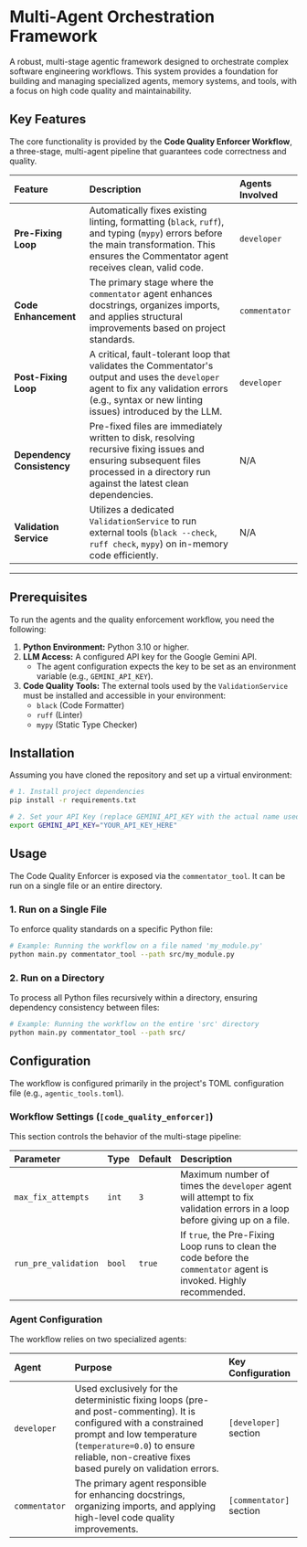 # Multi-Agent Orchestration Framework

A robust, multi-stage agentic framework designed to orchestrate complex software engineering workflows. This system provides a foundation for building and managing specialized agents, memory systems, and tools, with a focus on high code quality and maintainability.

## Key Features

The core functionality is provided by the **Code Quality Enforcer Workflow**, a three-stage, multi-agent pipeline that guarantees code correctness and quality.

| Feature | Description | Agents Involved |
| :--- | :--- | :--- |
| **Pre-Fixing Loop** | Automatically fixes existing linting, formatting (`black`, `ruff`), and typing (`mypy`) errors before the main transformation. This ensures the Commentator agent receives clean, valid code. | `developer` |
| **Code Enhancement** | The primary stage where the `commentator` agent enhances docstrings, organizes imports, and applies structural improvements based on project standards. | `commentator` |
| **Post-Fixing Loop** | A critical, fault-tolerant loop that validates the Commentator's output and uses the `developer` agent to fix any validation errors (e.g., syntax or new linting issues) introduced by the LLM. | `developer` |
| **Dependency Consistency** | Pre-fixed files are immediately written to disk, resolving recursive fixing issues and ensuring subsequent files processed in a directory run against the latest clean dependencies. | N/A |
| **Validation Service** | Utilizes a dedicated `ValidationService` to run external tools (`black --check`, `ruff check`, `mypy`) on in-memory code efficiently. | N/A |

______________________________________________________________________

## Prerequisites

To run the agents and the quality enforcement workflow, you need the following:

1. **Python Environment:** Python 3.10 or higher.
1. **LLM Access:** A configured API key for the Google Gemini API.
   - The agent configuration expects the key to be set as an environment variable (e.g., `GEMINI_API_KEY`).
1. **Code Quality Tools:** The external tools used by the `ValidationService` must be installed and accessible in your environment:
   - `black` (Code Formatter)
   - `ruff` (Linter)
   - `mypy` (Static Type Checker)

## Installation

Assuming you have cloned the repository and set up a virtual environment:

```bash
# 1. Install project dependencies
pip install -r requirements.txt

# 2. Set your API Key (replace GEMINI_API_KEY with the actual name used in your config)
export GEMINI_API_KEY="YOUR_API_KEY_HERE"
```

## Usage

The Code Quality Enforcer is exposed via the `commentator_tool`. It can be run on a single file or an entire directory.

### 1. Run on a Single File

To enforce quality standards on a specific Python file:

```bash
# Example: Running the workflow on a file named 'my_module.py'
python main.py commentator_tool --path src/my_module.py
```

### 2. Run on a Directory

To process all Python files recursively within a directory, ensuring dependency consistency between files:

```bash
# Example: Running the workflow on the entire 'src' directory
python main.py commentator_tool --path src/
```

## Configuration

The workflow is configured primarily in the project's TOML configuration file (e.g., `agentic_tools.toml`).

### Workflow Settings (`[code_quality_enforcer]`)

This section controls the behavior of the multi-stage pipeline:

| Parameter | Type | Default | Description |
| :--- | :--- | :--- | :--- |
| `max_fix_attempts` | `int` | `3` | Maximum number of times the `developer` agent will attempt to fix validation errors in a loop before giving up on a file. |
| `run_pre_validation` | `bool` | `true` | If `true`, the Pre-Fixing Loop runs to clean the code before the `commentator` agent is invoked. Highly recommended. |

### Agent Configuration

The workflow relies on two specialized agents:

| Agent | Purpose | Key Configuration |
| :--- | :--- | :--- |
| `developer` | Used exclusively for the deterministic fixing loops (pre- and post-commenting). It is configured with a constrained prompt and low temperature (`temperature=0.0`) to ensure reliable, non-creative fixes based purely on validation errors. | `[developer]` section |
| `commentator` | The primary agent responsible for enhancing docstrings, organizing imports, and applying high-level code quality improvements. | `[commentator]` section |
